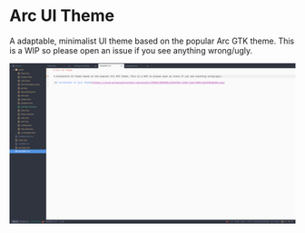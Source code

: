 # Arc UI Theme

A adaptable, minimalist UI theme based on the popular Arc GTK theme. This is a WIP so please open an issue if you see anything wrong/ugly.

![A screenshot of your theme](https://raw.githubusercontent.com/ruhatch/arc-ui/master/arc-ui.png)
